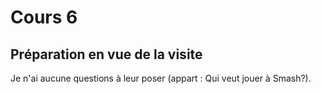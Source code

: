 # Cours 6
## Préparation en vue de la visite
Je n'ai aucune questions à leur poser (appart : Qui veut jouer à Smash?).
